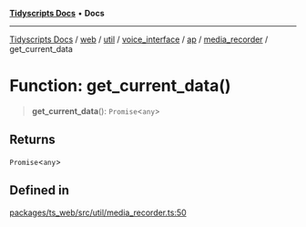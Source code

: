 [**Tidyscripts Docs**](../../../../../../../../../../../README.md) • **Docs**

***

[Tidyscripts Docs](../../../../../../../../../../../globals.md) / [web](../../../../../../../../../README.md) / [util](../../../../../../../README.md) / [voice\_interface](../../../../../README.md) / [ap](../../../README.md) / [media\_recorder](../README.md) / get\_current\_data

# Function: get\_current\_data()

> **get\_current\_data**(): `Promise`\<`any`\>

## Returns

`Promise`\<`any`\>

## Defined in

[packages/ts\_web/src/util/media\_recorder.ts:50](https://github.com/sheunaluko/tidyscripts/blob/master/packages/ts_web/src/util/media_recorder.ts#L50)
